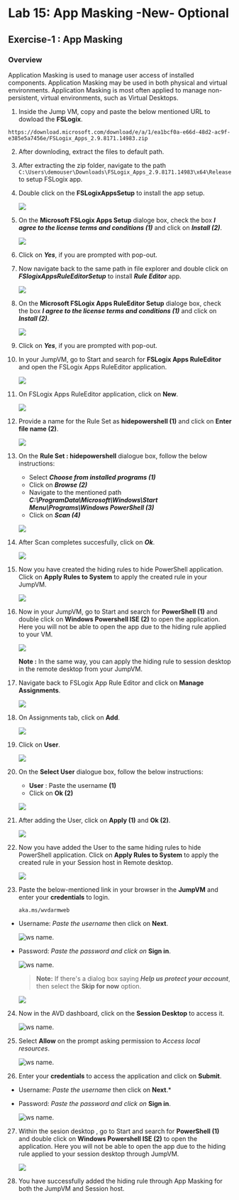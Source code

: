# Lab 15: App Masking -New- Optional


##  Exercise-1 : App Masking


### Overview

Application Masking is used to manage user access of installed components. Application Masking may be used in both physical and virtual environments. Application Masking is most often applied to manage non-persistent, virtual environments, such as Virtual Desktops.


1. Inside the Jump VM, copy and paste the below mentioned URL to dowload the **FSLogix**.

  ```
  https://download.microsoft.com/download/e/a/1/ea1bcf0a-e66d-48d2-ac9f-e385e5a7456e/FSLogix_Apps_2.9.8171.14983.zip
  ```
  
2. After downloding, extract the files to default path.

3. After extracting the zip folder, navigate to the path ```C:\Users\demouser\Downloads\FSLogix_Apps_2.9.8171.14983\x64\Release``` to setup FSLogix app.

4. Double click on the **FSLogixAppsSetup** to install the app setup.

   ![](../Azure-Virtual-Desktop-v3/media/FSLAS.png)
   
5. On the **Microsoft FSLogix Apps Setup** dialoge box, check the box ***I agree to the license terms and conditions (1)*** and click on ***Install (2)***.

   ![](../Azure-Virtual-Desktop-v3/media/installapp.png)
   
6. Click on ***Yes***, if you are prompted with pop-out.

7. Now navigate back to the same path in file explorer and double click on ***FSlogixAppsRuleEditorSetup*** to install ***Rule Editor*** app.

    ![](../Azure-Virtual-Desktop-v3/media/ruleeditor.png)
    
8.  On the **Microsoft FSLogix Apps RuleEditor Setup** dialoge box, check the box ***I agree to the license terms and conditions (1)*** and click on ***Install (2)***.

    ![](../Azure-Virtual-Desktop-v3/media/ruleeditorsetup.png)
    
9.  Click on ***Yes***, if you are prompted with pop-out.

10. In your JumpVM,  go to Start and search for **FSLogix Apps RuleEditor** and open the FSLogix Apps RuleEditor application.

    ![](../Azure-Virtual-Desktop-v3/media/selectRE.png)
    
11. On FSLogix Apps RuleEditor application, click on **New**.

    ![](../Azure-Virtual-Desktop-v3/media/new.png)
    
12. Provide a name for the Rule Set as **hidepowershell (1)** and click on **Enter file name (2)**.

    ![](../Azure-Virtual-Desktop-v3/media/hidepowershell.png)
    
13. On the **Rule Set : hidepowershell** dialogue box, follow the below instructions:

    - Select ***Choose from installed programs (1)***
    -  Click on ***Browse (2)***
    -  Navigate to the mentioned path ***C:\ProgramData\Microsoft\Windows\Start Menu\Programs\Windows PowerShell (3)***
    -  Click on ***Scan (4)***
    
    ![](../Azure-Virtual-Desktop-v3/media/chooseprogram.png)
    
14. After Scan completes succesfully, click on ***Ok***.

     ![](../Azure-Virtual-Desktop-v3/media/scnok.png)
     
15. Now you have created the hiding rules to hide PowerShell application. Click on **Apply Rules to System** to apply the created rule in your JumpVM.

     ![](../Azure-Virtual-Desktop-v3/media/applyrul.png)
     
16. Now in your JumpVM,  go to Start and search for **PowerShell (1)** and double click on **Windows Powershell ISE (2)** to open the application. Here you will not be able to open the app due to the hiding rule applied to your VM. 

     ![](../Azure-Virtual-Desktop-v3/media/powershell.png)
     
    **Note :** In the same way, you can apply the hiding rule to session desktop in the remote desktop from your JumpVM.
    
17. Navigate back to FSLogix App Rule Editor and click on **Manage Assignments**.

    ![](../Azure-Virtual-Desktop-v3/media/manageassign.png)
    
18. On Assignments tab, click on **Add**.

    ![](/Azure-Virtual-Desktop-v3/media/add.png)
    
19. Click on **User**.

    ![](../Azure-Virtual-Desktop-v3/media/user.png)
    
20. On the **Select User** dialogue box, follow the below instructions:

    - **User** : Paste the username  **<inject key="Avd User 01" /> (1)**
    - Click on **Ok (2)**

    ![](../Azure-Virtual-Desktop-v3/media/adduser.png)
    
21. After adding the User, click on **Apply (1)** and **Ok (2)**.

    ![](../Azure-Virtual-Desktop-v3/media/applyandadd.png)
    
 22. Now you have added the User to the same hiding rules to hide PowerShell application. Click on **Apply Rules to System** to apply the created rule in your Session host in Remote desktop.

     ![](../Azure-Virtual-Desktop-v3/media/applyrul.png)
     
23. Paste the below-mentioned link in your browser in the **JumpVM** and enter your **credentials** to login. 

     ```
     aka.ms/wvdarmweb
     ```

   - Username: *Paste the username*  **<inject key="Avd User 01" />** then click on **Next**.
   
     ![ws name.](media/username.png)

   - Password: *Paste the password*  **<inject key="AVD User Password" />** *and click on* **Sign in**.

     ![ws name.](media/password.png)

     >**Note:** If there's a dialog box saying ***Help us protect your account***, then select the **Skip for now** option.

      ![](media/login1.png)

24. Now in the AVD dashboard, click on the **Session Desktop** to access it. 

    ![ws name.](media/desktp-v2.png)

25. Select **Allow** on the prompt asking permission to *Access local resources*.

    ![ws name.](media/Accessallowres-v2.png)

26. Enter your **credentials** to access the application and click on **Submit**.

   - Username: *Paste the username*  **<inject key="Avd User 01" />** then click on **Next**.*
   
   - Password: *Paste the password*  **<inject key="AVD User Password" />** *and click on* **Sign in**.
   
     ![ws name.](media/lb52.png)
     
27. Within the sesion desktop , go to Start and search for **PowerShell (1)** and double click on **Windows Powershell ISE (2)** to open the application. Here you will not be able to open the app due to the hiding rule applied to your session desktop through JumpVM. 

     ![](../Azure-Virtual-Desktop-v3/media/powershell.png)

28. You have successfully added the hiding rule through App Masking for both the JumpVM and Session host.

   
